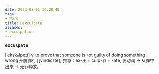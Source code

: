 ```yaml
---
date: 2023-08-01 16:20:40
tags: 
- Word
title: 📖exculpate
aliases: 
- exculpation
---
```


<pre><strong>exculpate</strong></pre>

[ˈekskʌlpeɪt]
v. to prove that someone is not guilty of doing something wrong 开脱罪⾏
[[vindicate]]
推荐：ex-出 + culp-罪 + -ate, 表动词 → 从罪中出来 → 无罪释放。